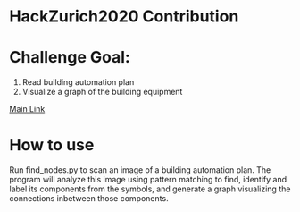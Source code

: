 # HackZurich2020 Contribution
# Challenge Goal: 
1. Read building automation plan
1. Visualize a graph of the building equipment

[Main Link](https://adrian-hirt.github.io/HackZurich2020/)

# How to use
Run find_nodes.py to scan an image of a building automation plan. The program will analyze this image using pattern matching to find, identify and label its components from the symbols, and generate a graph visualizing the connections inbetween those components.

